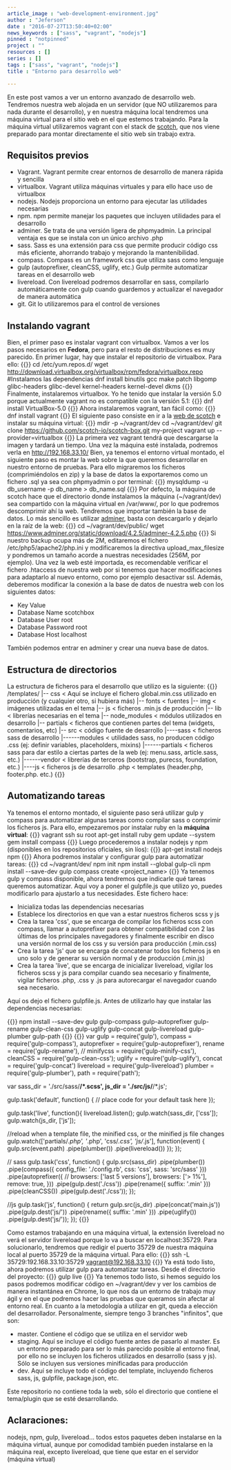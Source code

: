 ```yaml
---
article_image : "web-development-environment.jpg"
author : "Jeferson"
date : "2016-07-27T13:50:40+02:00"
news_keywords : ["sass", "vagrant", "nodejs"]
pinned : "notpinned"
project : ""
resources : []
series : []
tags : ["sass", "vagrant", "nodejs"]
title : "Entorno para desarrollo web"

---
```

En este post vamos a ver un entorno avanzado de desarrollo web. Tendremos nuestra web alojada en un servidor (que NO utilizaremos para nada durante el desarrollo), y en nuestra máquina local tendremos una máquina virtual para el sitio web en el que estemos trabajando. Para la máquina virtual utilizaremos vagrant con el stack de [scotch](https://box.scotch.io/), que nos viene preparado para montar directamente el sitio web sin trabajo extra.

## Requisitos previos

* Vagrant. Vagrant permite crear entornos de desarrollo de manera rápida y sencilla
* virtualbox. Vagrant utiliza máquinas virtuales y para ello hace uso de virtualbox
* nodejs. Nodejs proporciona un entorno para ejecutar las utilidades necesarias
* npm. npm permite manejar los paquetes que incluyen utilidades para el desarrollo
* adminer. Se trata de una versión ligera de phpmyadmin. La principal ventaja es que se instala con un único archivo .php
* sass. Sass es una extensión para css que permite producir código css más eficiente, ahorrando trabajo y mejorando la mantenibilidad.
* compass. Compass es un framework css que utiliza sass como lenguaje
* gulp (autoprefixer, cleanCSS, uglify, etc.) Gulp permite automatizar tareas en el desarrollo web
* livereload. Con livereload podremos desarrollar en sass, compilarlo automáticamente con gulp cuando guardemos y actualizar el navegador de manera automática
* git. Git lo utilizaremos para el control de versiones

## Instalando vagrant
Bien, el primer paso es instalar vagrant con virtualbox. Vamos a ver los pasos necesarios en __Fedora__, pero para el resto de distribuciones es muy parecido. En primer lugar, hay que instalar el repositorio de virtualbox. Para ello:
{{<highlight sh>}}
cd /etc/yum.repos.d/
wget http://download.virtualbox.org/virtualbox/rpm/fedora/virtualbox.repo
#Instalamos las dependencias
dnf install binutils gcc make patch libgomp glibc-headers glibc-devel kernel-headers kernel-devel dkms
{{</highlight>}}
Finalmente, instalaremos virtualbox. Yo he tenido que instalar la versión 5.0 porque actualmente vagrant no es compatible con la versión 5.1:
{{<highlight sh>}}
dnf install VirtualBox-5.0
{{</highlight>}}
Ahora instalaremos vagrant, tan fácil como:
{{<highlight sh>}}
dnf install vagrant
{{</highlight>}}
El siguiente paso consiste en ir a la [web de scotch](https://box.scotch.io/) e instalar su máquina virtual:
{{<highlight sh>}}
mdir -p ~/vagrant/dev
cd ~/vagrant/dev/
git clone https://github.com/scotch-io/scotch-box.git my-project
vagrant up --provider=virtualbox
{{</highlight>}}
La primera vez vagrant tendrá que descargarse la imagen y tardará un tiempo. Una vez la máquina esté instalada, podremos verla en http://192.168.33.10/
Bien, ya tenemos el entorno virtual montado, el siguiente paso es montar la web sobre la que queremos desarrollar en nuestro entorno de pruebas. Para ello migraremos los ficheros (comprimiéndolos en zip) y la base de datos la exportaremos como un fichero .sql ya sea con phpmyadmin o por terminal:
{{<highlight sh>}}
mysqldump -u db_username -p db_name > db_name.sql
{{</highlight>}}
Por defecto, la máquina de scotch hace que el directorio donde instalamos la máquina (~/vagrant/dev) sea compartido con la máquina virtual en /var/www/, por lo que podremos descomprimir ahí la web. Tendremos que importar también la base de datos. Lo más sencillo es utilizar [adminer](https://www.adminer.org/), basta con descargarlo y dejarlo en la raíz de la web:
{{<highlight sh>}}
cd ~/vagrant/dev/public/
wget https://www.adminer.org/static/download/4.2.5/adminer-4.2.5.php
{{</highlight>}}
Si nuestro backup ocupa más de 2M, editaremos el fichero /etc/php5/apache2/php.ini y modificaremos la directiva upload_max_filesize y pondremos un tamaño acorde a nuestras necesidades (256M, por ejemplo). Una vez la web esté importada, es recomendable verificar el fichero .htaccess de nuestra web por si tenemos que hacer modificaciones para adaptarlo al nuevo entorno, como por ejemplo desactivar ssl. Además, deberemos modificar la conexión a la base de datos de nuestra web con los siguientes datos:
* Key	          Value
* Database Name	scotchbox
* Database User	root
* Database Password	root
* Database Host	localhost

También podemos entrar en adminer y crear una nueva base de datos.

## Estructura de directorios
La estructura de ficheros para el desarrollo que utilizo es la siguiente:
{{<highlight cirru>}}
/templates/
|-- css < Aquí se incluye el fichero global.min.css utilizado en producción (y cualquier otro, si hubiera más)
|-- fonts < fuentes
|-- img < imágenes utilizadas en el tema
|-- js < ficheros .min.js de producción
|-- lib < librerías necesarias en el tema
|-- node_modules < módulos utilizados en desarrollo
|-- partials < ficheros que contienen partes del tema (widgets, comentarios, etc)
|-- src < código fuente de desarrollo
|----sass < ficheros sass de desarrollo
|------modules < utilidades sass, no producen código .css (ej: definir variables, placeholders, mixins)
|------partials < ficheros sass para dar estilo a ciertas partes de la web (ej: menu.sass, article.sass, etc.)
|------vendor < librerías de terceros (bootstrap, purecss, foundation, etc.)
|----js < ficheros js de desarrollo
.php < templates (header.php, footer.php. etc.)
{{</highlight>}}

## Automatizando tareas
Ya tenemos el entorno montado, el siguiente paso será utilizar gulp y compass para automatizar algunas tareas como compilar sass o comprimir los ficheros js. Para ello, empezaremos por instalar ruby en la __máquina virtual__:
{{<highlight sh>}}
vagrant ssh
su root
apt-get install ruby
gem update --system
gem install compass
{{</highlight>}}
Luego procederemos a instalar nodejs y npm (disponibles en los repositorios oficiales, sin líos):
{{<highlight sh>}}
apt-get install nodejs npm
{{</highlight>}}
Ahora podremos instalar y configurar gulp para automatizar tareas:
{{<highlight sh>}}
cd ~/vagrant/dev/
npm init
npm install --global gulp-cli
npm install --save-dev gulp
compass create <project_name>
{{</highlight>}}
Ya tenemos gulp y compass disponible, ahora tendremos que indicarle qué tareas queremos automatizar. Aquí voy a poner el gulpfile.js que utilizo yo, puedes modificarlo para ajustarlo a tus necesidades. Este fichero hace:

* Inicializa todas las dependencias necesarias
* Establece los directorios en que van a estar nuestros ficheros scss y js
* Crea la tarea 'css', que se encarga de compilar los ficheros scss con compass, llamar a autoprefixer para obtener compatibilidad con 2 las últimas de los principales navegadores y finalmente escribir en disco una versión normal de los css y su versión para producción (.min.css)
* Crea la tarea 'js' que se encarga de concatenar todos los ficheros js en uno solo y de generar su versión normal y de producción (.min.js)
* Crea la tarea 'live', que se encarga de inicializar livereload, vigilar los ficheros scss y js para compilar cuando sea necesario y finalmente, vigilar ficheros .php, .css y .js para autorecargar el navegador cuando sea necesario.

Aquí os dejo el fichero gulpfile.js. Antes de utilizarlo hay que instalar las dependencias necesarias:

{{<highlight sh>}}
npm install --save-dev gulp gulp-compass gulp-autoprefixer gulp-rename gulp-clean-css gulp-uglify gulp-concat gulp-livereload gulp-plumber gulp-path
{{</highlight>}}
{{<highlight js>}}
var gulp = require('gulp'),
    compass = require('gulp-compass'),
    autoprefixer = require('gulp-autoprefixer'),
    rename = require('gulp-rename'),
    // minifycss = require('gulp-minify-css'),
    cleanCSS = require('gulp-clean-css');
    uglify = require('gulp-uglify'),
    concat = require('gulp-concat')
    livereload = require('gulp-livereload')
    plumber = require('gulp-plumber'),
    path = require('path');

var sass_dir = './src/sass/**/*.scss',
    js_dir   = './src/js/**/*.js';

gulp.task('default', function() {
  // place code for your default task here
});

gulp.task('live', function(){
  livereload.listen();
  gulp.watch(sass_dir, ['css']);
  gulp.watch(js_dir, ['js']);

  //reload when a template file, the minified css, or the minified js file changes
  gulp.watch(['partials/*.php', '*.php', 'css/*.css', 'js/*.js'], function(event) {
    gulp.src(event.path)
      .pipe(plumber())
      .pipe(livereload())
  });
});

// sass
gulp.task('css', function() {
  gulp.src(sass_dir)
  .pipe(plumber())
  .pipe(compass({
    config_file: './config.rb',
    css: 'css',
    sass: 'src/sass'
  }))
  .pipe(autoprefixer({
    // browsers: ['last 5 versions'],
    browsers: ['> 1%'],
    remove: true,
  }))
  .pipe(gulp.dest('./css'))
  .pipe(rename({ suffix: '.min' }))
  .pipe(cleanCSS())
  .pipe(gulp.dest('./css'));
});

//js
gulp.task('js', function() {
  return gulp.src(js_dir)
  	.pipe(concat('main.js'))
  	.pipe(gulp.dest('js/'))
  	.pipe(rename({ suffix: '.min' }))
  	.pipe(uglify())
  	.pipe(gulp.dest('js/'));
});
{{</highlight>}}

Como estamos trabajando en una máquina virtual, la extensión livereload no verá el servidor livereload porque lo va a buscar en localhost:35729. Para solucionarlo, tendremos que redigir el puerto 35729 de nuestra máquina local al puerto 35729 de la máquina virtual. Para ello:
{{<highlight js>}}
ssh -L 35729:192.168.33.10:35729 vagrant@192.168.33.10
{{</highlight>}}
Ya está todo listo, ahora podremos utilizar gulp para automatizar tareas. Desde el directorio del proyecto:
{{<highlight js>}}
gulp live
{{</highlight>}}
Ya tenemos todo listo, si hemos seguido los pasos podremos modificar código en ~/vagrant/dev y ver los cambios de manera instantánea en Chrome, lo que nos da un entorno de trabajo muy ágil y en el que podremos hacer las pruebas que queramos sin afectar al entorno real.
En cuanto a la metodología a utilizar en git, queda a elección del desarrollador. Personalmente, siempre tengo 3 branches "infinitos", que son:

* master. Contiene el código que se utiliza en el servidor web
* staging. Aquí se incluye el código fuente antes de pasarlo al master. Es un entorno preparado para ser lo más parecido posible al entorno final, por ello no se incluyen los ficheros utilizados en desarrollo (sass y js). Sólo se incluyen sus versiones minificadas para producción
* dev. Aquí se incluye todo el código del template, incluyendo ficheros sass, js, gulpfile, package.json, etc.

Este repositorio no contiene toda la web, sólo el directorio que contiene el tema/plugin que se esté desarrollando.
## Aclaraciones:
nodejs, npm, gulp, livereload... todos estos paquetes deben instalarse en la máquina virtual, aunque por comodidad también pueden instalarse en la máquina real, excepto livereload, que tiene que estar en el servidor (máquina virtual)
